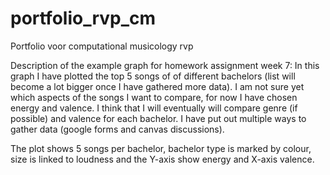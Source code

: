 # portfolio_rvp_cm
Portfolio voor computational musicology rvp

Description of the example graph for homework assignment week 7:
In this graph I have plotted the top 5 songs of of different bachelors (list will become a lot bigger once I have gathered more data). I am not sure yet which aspects of the songs I want to compare, for now I have chosen energy and valence. I think that I will eventually will compare genre (if possible) and valence for each bachelor. I have put out multiple ways to gather data (google forms and canvas discussions). 

The plot shows 5 songs per bachelor, bachelor type is marked by colour, size is linked to loudness and the Y-axis show energy and X-axis valence. 
